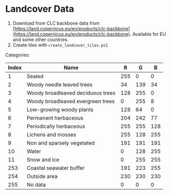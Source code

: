 # Landcover Data

1. Download from CLC backbone data from [https://land.copernicus.eu/en/products/clc-backbone](https://land.copernicus.eu/en/products/clc-backbone). Available for EU and some other countries.
2. Create tiles with `create_landcover_tiles.ps1`

Categories:

| Index | Name                              | R   | G   | B   |
| ----- | --------------------------------- | --- | --- | --- |
| 1     | Sealed                            | 255 | 0   | 0   |
| 2     | Woody needle leaved trees         | 34  | 139 | 34  |
| 3     | Woody broadleaved deciduous trees | 128 | 255 | 0   |
| 4     | Woody broadleaved evergreen trees | 0   | 255 | 8   |
| 5     | Low-growing woody plants          | 128 | 64  | 0   |
| 6     | Permanent herbaceous              | 204 | 242 | 77  |
| 7     | Periodically herbaceous           | 255 | 255 | 128 |
| 8     | Lichens and mosses                | 255 | 128 | 255 |
| 9     | Non and sparsely vegetated        | 191 | 191 | 191 |
| 10    | Water                             | 0   | 128 | 255 |
| 11    | Snow and ice                      | 0   | 255 | 255 |
| 253   | Coastal seawater buffer           | 191 | 223 | 255 |
| 254   | Outside area                      | 230 | 230 | 230 |
| 255   | No data                           | 0   | 0   | 0   |
